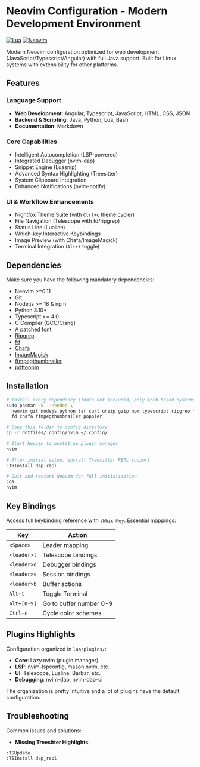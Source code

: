 # Neovim Configuration - Modern Development Environment

[![Lua](https://img.shields.io/badge/Made%20with%20Lua-blueviolet.svg?style=flat&logo=lua)](https://lua.org)
[![Neovim](https://img.shields.io/badge/Neovim%20Version-0.10%2B-green.svg?style=flat&logo=neovim)](https://neovim.io)

Modern Neovim configuration optimized for web development
(JavaScript/Typescript/Angular) with full Java support. Built for Linux systems
with extensibility for other platforms.

## Features

### Language Support

- **Web Development**: Angular, Typescript, JavaScript, HTML, CSS, JSON
- **Backend & Scripting**: Java, Python, Lua, Bash
- **Documentation**: Markdown

### Core Capabilities

- Intelligent Autocompletion (LSP-powered)
- Integrated Debugger (nvim-dap)
- Snippet Engine (Luasnip)
- Advanced Syntax Highlighting (Treesitter)
- System Clipboard Integration
- Enhanced Notifications (nvim-notify)

### UI & Workflow Enhancements

- Nightfox Theme Suite (with `Ctrl+c` theme cycler)
- File Navigation (Telescope with fd/ripgrep)
- Status Line (Lualine)
- Which-key Interactive Keybindings
- Image Preview (with Chafa/ImageMagick)
- Terminal Integration (`Alt+t` toggle)

## Dependencies

Make sure you have the following mandatory dependencies:

- Neovim >=0.11
- Git
- Node.js >= 18 & npm
- Python 3.10+
- Typescript >= 4.0
- C Compiler (GCC/Clang)
- A [patched font](https://www.nerdfonts.com/font-downloads)
- [Ripgrep](https://github.com/BurntSushi/ripgrep)
- [fd](https://github.com/sharkdp/fd)
- [Chafa](https://github.com/hpjansson/chafa/)
- [ImageMagick](https://imagemagick.org/)
- [ffmpegthumbnailer](https://github.com/dirkvdb/ffmpegthumbnailer)
- [pdftoppm](https://linux.die.net/man/1/pdftoppm)

## Installation

```bash
# Install every dependency (fonts not included, only Arch based systems)
sudo pacman -S --needed \
  neovim git nodejs python tar curl unzip gzip npm typescript ripgrep \
  fd chafa ffmpegthumbnailer poppler

# Copy this folder to config directory
cp -r dotfiles/.config/nvim ~/.config/

# Start Neovim to bootstrap plugin manager
nvim

# After initial setup, install Treesitter REPL support
:TSInstall dap_repl

# Quit and restart Neovim for full initialization
:qa
nvim
```

## Key Bindings

Access full keybinding reference with `:WhichKey`. Essential mappings:

| Key         | Action                  |
| ----------- | ----------------------- |
| `<Space>`   | Leader mapping          |
| `<leader>t` | Telescope bindings      |
| `<leader>d` | Debugger bindings       |
| `<leader>s` | Session bindings        |
| `<leader>b` | Buffer actions          |
| `Alt+t`     | Toggle Terminal         |
| `Alt+[0-9]` | Go to buffer number 0-9 |
| `Ctrl+c`    | Cycle color schemes     |

## Plugins Highlights

Configuration organized in `lua/plugins/`:

- **Core**: Lazy.nvim (plugin manager)
- **LSP**: nvim-lspconfig, mason.nvim, etc.
- **UI**: Telescope, Lualine, Barbar, etc.
- **Debugging**: nvim-dap, nvim-dap-ui

The organization is pretty intuitive and a lot of plugins have the default
configuration.

## Troubleshooting

Common issues and solutions:

- **Missing Treesitter Highlights**:

```vim
:TSUpdate
:TSInstall dap_repl
```

